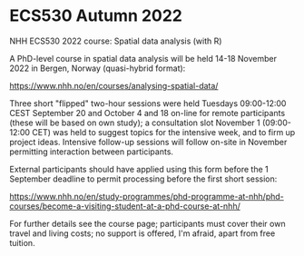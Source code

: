 # ECS530 Autumn 2022
NHH ECS530 2022 course: Spatial data analysis (with R)

A PhD-level course in spatial data analysis will be held 14-18 November 2022 in Bergen, Norway (quasi-hybrid format):

https://www.nhh.no/en/courses/analysing-spatial-data/

Three short "flipped" two-hour sessions were held Tuesdays 09:00-12:00 CEST September 20 and October 4 and 18 on-line for remote participants (these will be based on own study); a consultation slot November 1 (09:00-12:00 CET) was held to suggest topics for the intensive week, and to firm up project ideas. Intensive follow-up sessions will follow on-site in November permitting interaction between participants.

External participants should have applied using this form before the 1 September deadline to permit processing before the first short session:

https://www.nhh.no/en/study-programmes/phd-programme-at-nhh/phd-courses/become-a-visiting-student-at-a-phd-course-at-nhh/

For further details see the course page; participants must cover their own travel and living costs; no support is offered, I'm afraid, apart from free tuition.



